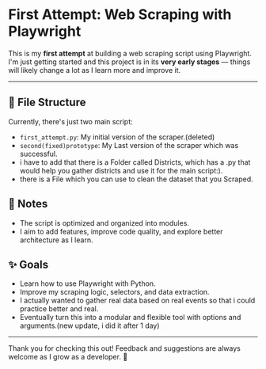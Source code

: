 
# First Attempt: Web Scraping with Playwright

This is my **first attempt** at building a web scraping script using Playwright.  
I'm just getting started and this project is in its **very early stages** — things will likely change a lot as I learn more and improve it.

---

## 📂 File Structure

Currently, there's just two main script:

- `first_attempt.py`: My initial version of the scraper.(deleted)
- `second(fixed)prototype`: My Last version of the scraper which was successful.
- i have to add that there is a Folder called Districts, which has a .py that would help you gather districts and use it for the main script:).
- there is a File which you can use to clean the dataset that you Scraped.
## 📌 Notes

- The script is optimized and organized into modules.
- I aim to add features, improve code quality, and explore better architecture as I learn.

## ✨ Goals

- Learn how to use Playwright with Python.
- Improve my scraping logic, selectors, and data extraction.
- I actually wanted to gather real data based on real events so that i could practice better and real.
- Eventually turn this into a modular and flexible tool with options and arguments.(new update, i did it after 1 day)

---

Thank you for checking this out! Feedback and suggestions are always welcome as I grow as a developer. 🌱
